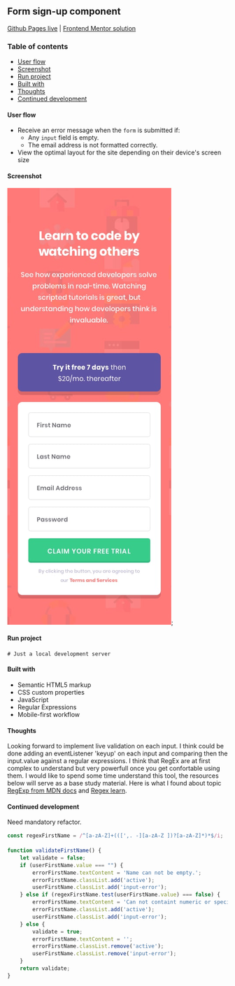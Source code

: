 ## Form sign-up component
[Github Pages live](https://alexcumplido.github.io/frontend-mentor/form-validation/) | [Frontend Mentor solution](https://www.frontendmentor.io/profile/alexcumplido)

### Table of contents
- [User flow](#user-flow)
- [Screenshot](#screenshot)
- [Run project](#run-project)
- [Built with](#built-with)
- [Thoughts](#thoughts)
- [Continued development](#continued-development)

#### User flow
- Receive an error message when the `form` is submitted if:
  - Any `input` field is empty. 
  - The email address is not formatted correctly.
- View the optimal layout for the site depending on their device's screen size

#### Screenshot
![Mobile preview](./design/mobile-design.jpg);

#### Run project
```
# Just a local development server
```

#### Built with
- Semantic HTML5 markup
- CSS custom properties
- JavaScript
- Regular Expressions
- Mobile-first workflow

#### Thoughts
Looking forward to implement live validation on each input. I think could be done adding an eventListener 'keyup' on each input and comparing then the input.value against a regular expressions. I think that RegEx are at first complex to understand but very powerfull once you get confortable using them. I would like to spend some time understand this tool, the resources below will serve as a base study material. Here is what I found about topic [RegExp from MDN docs](https://developer.mozilla.org/en-US/docs/Web/JavaScript/Guide/Regular_Expressions)
and [Regex learn](https://regexlearn.com/).

#### Continued development
Need mandatory refactor.
```js
const regexFirstName = /^[a-zA-Z]+(([',. -][a-zA-Z ])?[a-zA-Z]*)*$/i;

function validateFirstName() {
    let validate = false;
    if (userFirstName.value === "") {
        errorFirstName.textContent = 'Name can not be empty.';
        errorFirstName.classList.add('active');
        userFirstName.classList.add('input-error');
    } else if (regexFirstName.test(userFirstName.value) === false) {
        errorFirstName.textContent = 'Can not containt numeric or special values.';
        errorFirstName.classList.add('active');
        userFirstName.classList.add('input-error');
    } else {
        validate = true;
        errorFirstName.textContent = '';
        errorFirstName.classList.remove('active');
        userFirstName.classList.remove('input-error');
    }
    return validate;
}
```